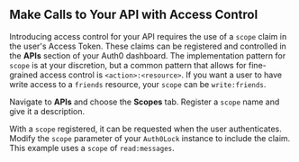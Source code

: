 ## Make Calls to Your API with Access Control

Introducing access control for your API requires the use of a `scope` claim in the user's Access Token. These claims can be registered and controlled in the **APIs** section of your Auth0 dashboard. The implementation pattern for `scope` is at your discretion, but a common pattern that allows for fine-grained access control is `<action>:<resource>`. If you want a user to have write access to a `friends` resource, your `scope` can be `write:friends`.

Navigate to **APIs** and choose the **Scopes** tab. Register a `scope` name and give it a description.

With a `scope` registered, it can be requested when the user authenticates. Modify the `scope` parameter of your `Auth0Lock` instance to include the claim. This example uses a `scope` of `read:messages`.
